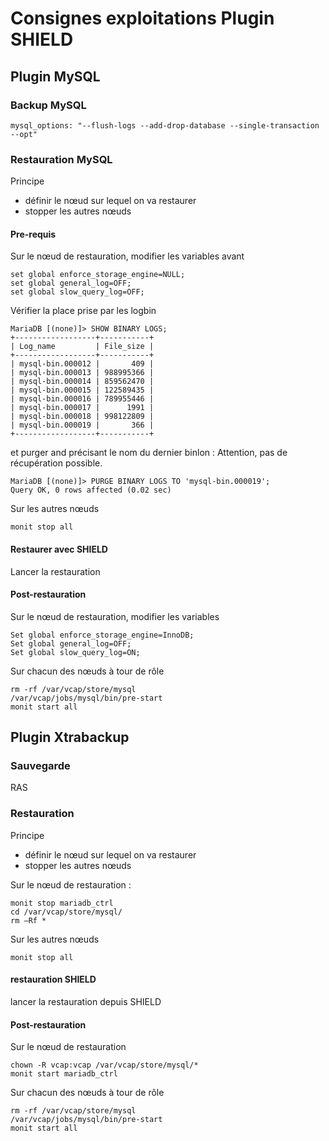 # Consignes exploitations Plugin SHIELD 

## Plugin MySQL

### Backup MySQL

	mysql_options: "--flush-logs --add-drop-database --single-transaction  --opt"

### Restauration MySQL

Principe 
- définir le nœud sur lequel on va restaurer
- stopper les autres nœuds

#### Pre-requis  

Sur le nœud de restauration, modifier les variables avant   

	set global enforce_storage_engine=NULL;
	set global general_log=OFF;
	set global slow_query_log=OFF;

Vérifier la place prise par les logbin

	MariaDB [(none)]> SHOW BINARY LOGS;
	+------------------+-----------+
	| Log_name         | File_size |
	+------------------+-----------+
	| mysql-bin.000012 |       409 |
	| mysql-bin.000013 | 988995366 |
	| mysql-bin.000014 | 859562470 |
	| mysql-bin.000015 | 122589435 |
	| mysql-bin.000016 | 789955446 |
	| mysql-bin.000017 |      1991 |
	| mysql-bin.000018 | 998122809 |
	| mysql-bin.000019 |       366 |
	+------------------+-----------+
et purger and précisant le nom du dernier binlon : Attention, pas de récupération possible.

	MariaDB [(none)]> PURGE BINARY LOGS TO 'mysql-bin.000019';
	Query OK, 0 rows affected (0.02 sec)
	

Sur les autres nœuds  

	monit stop all

#### Restaurer avec SHIELD
Lancer la restauration

#### Post-restauration

Sur le nœud de restauration, modifier les variables  
 
	Set global enforce_storage_engine=InnoDB;
	Set global general_log=OFF;
	Set global slow_query_log=ON;

Sur chacun des nœuds à tour de rôle  

	rm -rf /var/vcap/store/mysql
	/var/vcap/jobs/mysql/bin/pre-start
	monit start all

## Plugin Xtrabackup

### Sauvegarde

RAS

### Restauration

Principe 
- définir le nœud sur lequel on va restaurer
- stopper les autres nœuds

Sur le nœud de restauration :  

	monit stop mariadb_ctrl
	cd /var/vcap/store/mysql/
	rm –Rf *

Sur les autres nœuds  

	monit stop all
	
#### restauration SHIELD  

lancer la restauration depuis SHIELD 

#### Post-restauration 

Sur le nœud de restauration  

	chown -R vcap:vcap /var/vcap/store/mysql/*
	monit start mariadb_ctrl

Sur chacun des nœuds à tour de rôle  

	rm -rf /var/vcap/store/mysql
	/var/vcap/jobs/mysql/bin/pre-start
	monit start all

